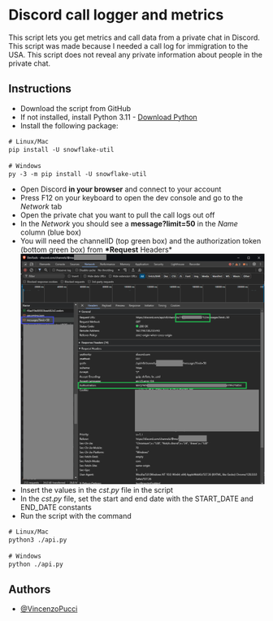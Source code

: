 # Discord call logger and metrics

This script lets you get metrics and call data from a private chat in Discord. This script was made because I needed a call log for immigration to the USA. This script does not reveal any private information about people in the private chat.

## Instructions

- Download the script from GitHub
- If not installed, install Python 3.11 - [Download Python](https://www.python.org/downloads/)
- Install the following package:

```console
# Linux/Mac
pip install -U snowflake-util

# Windows
py -3 -m pip install -U snowflake-util
```

- Open Discord **in your browser** and connect to your account
- Press F12 on your keyboard to open the dev console and go to the _Network_ tab
- Open the private chat you want to pull the call logs out off
- In the _Network_ you should see a **message?limit=50** in the _Name_ column (blue box)
- You will need the channelID (top green box) and the authorization token (bottom green box) from **\*Request** Headers\*
  ![alt text](https://github.com/VincenzoPucci/discord_call_logs/blob/main/discordF12.PNG?raw=true)
- Insert the values in the _cst.py_ file in the script
- In the _cst.py_ file, set the start and end date with the START_DATE and END_DATE constants
- Run the script with the command

```console
# Linux/Mac
python3 ./api.py

# Windows
python ./api.py
```

## Authors

- [@VincenzoPucci](https://github.com/VincenzoPucci)
